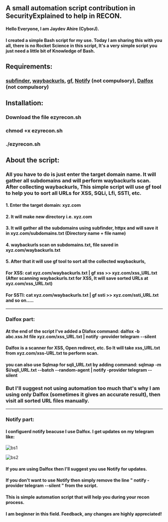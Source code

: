 ## A small automation script contribution in SecurityExplained to help in RECON.

#### Hello Everyone, I am Jaydev Ahire (CyborJ).

#### I created a simple Bash script for my use. Today I am sharing this with you all, there is no Rocket Science in this script, It's a very simple script you just need a little bit of Knowledge of Bash.

## Requirements:
  
   ### [subfinder](https://github.com/projectdiscovery/subfinder), [waybackurls](https://github.com/tomnomnom/waybackurls), [gf](https://github.com/tomnomnom/gf), [Notify](https://github.com/projectdiscovery/notify) (not compulsory), [Dalfox](https://github.com/hahwul/dalfox) (not compulsory)
   
## Installation:
   
   ### Download the file ezyrecon.sh
   ### chmod +x ezyrecon.sh
   ### ./ezyrecon.sh
   
## About the script:

### All you have to do is just enter the target domain name. It will gather all subdomains and will perform waybackurls scan. After collecting waybackurls, This simple script will use gf tool to help you to sort all URLs for XSS, SQLi, Lfi, SSTI, etc.

  #### 1. Enter the target domain: xyz.com
  #### 2. It will make new directory i.e. xyz.com
  #### 3. It will gather all the subdomains using subfinder, httpx and will save it in xyz.com/subdomains.txt (Directory name + file name)
  #### 4. waybackurls scan on subdomains.txt, file saved in xyz.com/waybackurls.txt
  #### 5. After that it will use gf tool to sort all the collected waybackurls,
  #### For XSS:  cat xyz.com/waybackurls.txt | gf xss >> xyz.com/xss_URL.txt (After scanning waybackurls.txt for XSS, It will save sorted URLs at xyz.com/xss_URL.txt)
  #### For SSTI: cat xyz.com/waybackurls.txt | gf ssti >> xyz.com/ssti_URL.txt and so on.....
  
  ---
  
  ### Dalfox part:
  #### At the end of the script I've added a Dlafox command: dalfox -b abc.xss.ht file xyz.com/xss_URL.txt | notify -provider telegram --silent
  #### Dalfox is a scanner for XSS, Open redirect, etc. So It will take xss_URL.txt from xyz.com/xss-URL.txt to perform scan.
  
  #### you can also use Sqlmap for sqli_URL.txt by adding command: sqlmap -m $i/sqli_URL.txt --batch --random-agent | notify -provider telegram --silent 
  
  ### But I'll suggest not using automation too much that's why I am using only Dalfox (sometimes it gives an accurate result), then visit all sorted URL files manually.
  
  ---
  
  ### Notify part:
  #### I configuerd notify beacuse I use Dalfox. I get updates on my telegram like:
  
  ![bs1](https://user-images.githubusercontent.com/82728673/150818462-a32d0d98-8a5f-445d-86ac-dde7e35685ce.png)
  
  ![bs2](https://user-images.githubusercontent.com/82728673/150818519-842d394a-37e6-4f2d-9276-6f066ef4e072.png)
  
  #### If you are using Dalfox then I'll suggest you use Notify for updates.
  #### If you don't want to use Notify then simply remove the line " notify -provider telegram --silent " from the script.
  
  #### This is simple automation script that will help you during your recon process.
  #### I am beginner in this field. Feedback, any changes are highly appreciated!
